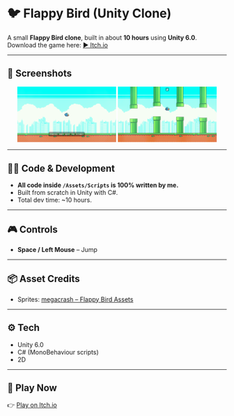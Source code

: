 # 🐦 Flappy Bird (Unity Clone)

A small **Flappy Bird clone**, built in about **10 hours** using **Unity 6.0**.  
Download the game here: [▶️ Itch.io](https://rainixx.itch.io/flappy-bird)

---

## 📸 Screenshots
<p align="center">
  <img src="docs/screen1.png" width="45%" alt="Gameplay Screenshot 1">
  <img src="docs/screen2.png" width="45%" alt="Gameplay Screenshot 2">
</p>

---

## 🧑‍💻 Code & Development
- **All code inside `/Assets/Scripts` is 100% written by me.**  
- Built from scratch in Unity with C#.  
- Total dev time: ~10 hours.  

---

## 🎮 Controls
- **Space / Left Mouse** – Jump
  
---

## 📦 Asset Credits
- Sprites: [megacrash – Flappy Bird Assets](https://megacrash.itch.io/flappy-bird-assets)

---

## ⚙️ Tech
- Unity 6.0  
- C# (MonoBehaviour scripts)  
- 2D

---

## 🚀 Play Now
👉 [Play on Itch.io](https://rainixx.itch.io/flappy-bird)
